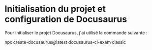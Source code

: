 # Initialisation du projet et configuration de Docusaurus

Pour initialiser le projet Docusaurus, j'ai utilisé la commande suivante :

npx create-docusaurus@latest docusaurus-ci-exam classic